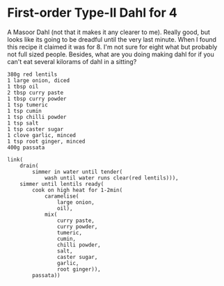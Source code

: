 First-order Type-II Dahl for 4
==============================

A Masoor Dahl (not that it makes it any clearer to me). Really good, but looks
like its going to be dreadful until the very last minute. When I found this
recipe it claimed it was for 8. I'm not sure for eight what but probably not
full sized people. Besides, what are you doing making dahl for if you can't eat
several kilorams of dahl in a sitting?

    380g red lentils
    1 large onion, diced
    1 tbsp oil
    2 tbsp curry paste
    1 tbsp curry powder
    1 tsp tumeric
    1 tsp cumin
    1 tsp chilli powder
    1 tsp salt
    1 tsp caster sugar
    1 clove garlic, minced
    1 tsp root ginger, minced
    400g passata

    link(
        drain(
            simmer in water until tender(
                wash until water runs clear(red lentils))),
        simmer until lentils ready(
            cook on high heat for 1-2min(
                caramelise(
                    large onion,
                    oil),
                mix(
                    curry paste,
                    curry powder,
                    tumeric,
                    cumin,
                    chilli powder,
                    salt,
                    caster sugar,
                    garlic,
                    root ginger)),
            passata))

